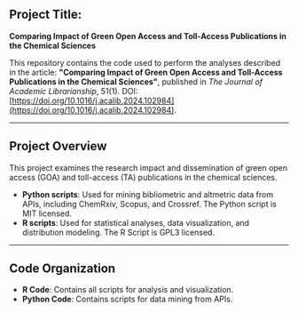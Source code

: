 ## **Project Title:**  
**Comparing Impact of Green Open Access and Toll-Access Publications in the Chemical Sciences**

This repository contains the code used to perform the analyses described in the article:
**"Comparing Impact of Green Open Access and Toll-Access Publications in the Chemical Sciences"**,
published in *The Journal of Academic Librarianship*, 51(1).
DOI: [https://doi.org/10.1016/j.acalib.2024.102984](https://doi.org/10.1016/j.acalib.2024.102984).

---

## **Project Overview**

This project examines the research impact and dissemination of green open access (GOA) and toll-access (TA) publications in the chemical sciences.

- **Python scripts**: Used for mining bibliometric and altmetric data from APIs, including ChemRxiv, Scopus, and Crossref. The Python script is MIT licensed.
- **R scripts**: Used for statistical analyses, data visualization, and distribution modeling. The R Script is GPL3 licensed.

---

## **Code Organization**  
- **R Code**: Contains all scripts for analysis and visualization.
- **Python Code**: Contains scripts for data mining from APIs.
